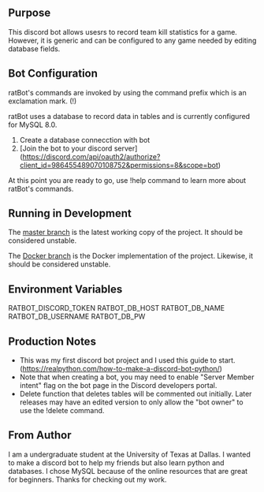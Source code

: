 ## Purpose

This discord bot allows usesrs to record team kill statistics for a game. However, it is generic and can be configured to any game needed by editing database fields. 

## Bot Configuration

ratBot's commands are invoked by using the command prefix which is an exclamation mark. (!)

ratBot uses a database to record data in tables and is currently configured for MySQL 8.0.

1. Create a database connecction with bot
2. [Join the bot to your discord server]
(https://discord.com/api/oauth2/authorize?client_id=986455489070108752&permissions=8&scope=bot)  

At this point you are ready to go, use !help command to learn more about ratBot's commands.

## Running in Development

The [master branch](https://github.com/a1sauc/mlsa-dev/tree/main) is the latest working copy of the project. It should be considered unstable.

The [Docker branch](https://github.com/a1sauc/mlsa-dev/tree/docker) is the Docker implementation of the project. Likewise, it should be considered unstable.

## Environment Variables

RATBOT_DISCORD_TOKEN
RATBOT_DB_HOST
RATBOT_DB_NAME
RATBOT_DB_USERNAME
RATBOT_DB_PW

## Production Notes

* This was my first discord bot project and I used this guide to start. (https://realpython.com/how-to-make-a-discord-bot-python/)
* Note that when creating a bot, you may need to enable "Server Member intent" flag on the bot page in the Discord developers portal. 
* Delete function that deletes tables will be commented out initially. Later releases may have an edited version to only allow the "bot owner" to use the !delete command. 

## From Author

I am a undergraduate student at the University of Texas at Dallas. I wanted to make a discord bot to help my friends but also learn python and databases. I chose MySQL because of the online resources that are great for beginners. Thanks for checking out my work. 

